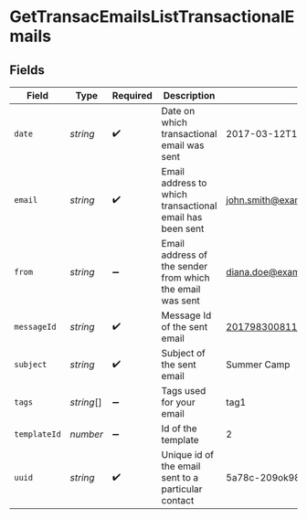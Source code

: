 # GetTransacEmailsListTransactionalEmails


## Fields

| Field                                                     | Type                                                      | Required                                                  | Description                                               | Example                                                   |
| --------------------------------------------------------- | --------------------------------------------------------- | --------------------------------------------------------- | --------------------------------------------------------- | --------------------------------------------------------- |
| `date`                                                    | *string*                                                  | :heavy_check_mark:                                        | Date on which transactional email was sent                | 2017-03-12T12:30:00Z                                      |
| `email`                                                   | *string*                                                  | :heavy_check_mark:                                        | Email address to which transactional email has been sent  | john.smith@example.com                                    |
| `from`                                                    | *string*                                                  | :heavy_minus_sign:                                        | Email address of the sender from which the email was sent | diana.doe@example.com                                     |
| `messageId`                                               | *string*                                                  | :heavy_check_mark:                                        | Message Id of the sent email                              | <201798300811.5700093@relay.domain.com>                   |
| `subject`                                                 | *string*                                                  | :heavy_check_mark:                                        | Subject of the sent email                                 | Summer Camp                                               |
| `tags`                                                    | *string*[]                                                | :heavy_minus_sign:                                        | Tags used for your email                                  | tag1                                                      |
| `templateId`                                              | *number*                                                  | :heavy_minus_sign:                                        | Id of the template                                        | 2                                                         |
| `uuid`                                                    | *string*                                                  | :heavy_check_mark:                                        | Unique id of the email sent to a particular contact       | 5a78c-209ok98262910-s99a341                               |